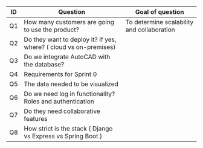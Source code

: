 | ID  | Question                                                          | Goal of question                           |
| --- | ----------------------------------------------------------------- | ------------------------------------------ |
| Q1  | How many customers are going to use the product?                  | To determine scalability and collaboration |
| Q2  | Do they want to deploy it? If yes, where? ( cloud vs on-premises) | 
| Q3  | Do we integrate AutoCAD with the database?                            |
| Q4  | Requirements for Sprint 0 | |
| Q5  | The data needed to be visualized | |
| Q6  | Do we need log in functionality? Roles and authentication | |
| Q7  | Do they need collaborative features | |
| Q8  | How strict is the stack ( Django vs Express vs Spring Boot )| |
